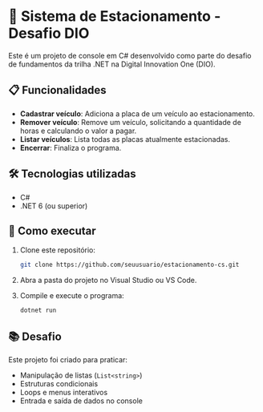 # 🚗 Sistema de Estacionamento - Desafio DIO

Este é um projeto de console em C# desenvolvido como parte do desafio de fundamentos da trilha .NET na Digital Innovation One (DIO).

## 📋 Funcionalidades

- **Cadastrar veículo**: Adiciona a placa de um veículo ao estacionamento.
- **Remover veículo**: Remove um veículo, solicitando a quantidade de horas e calculando o valor a pagar.
- **Listar veículos**: Lista todas as placas atualmente estacionadas.
- **Encerrar**: Finaliza o programa.

## 🛠 Tecnologias utilizadas

- C#
- .NET 6 (ou superior)

## 🚀 Como executar

1. Clone este repositório:
   ```bash
   git clone https://github.com/seuusuario/estacionamento-cs.git
   ```

2. Abra a pasta do projeto no Visual Studio ou VS Code.

3. Compile e execute o programa:
   ```bash
   dotnet run
   ```

## 📚 Desafio

Este projeto foi criado para praticar:
- Manipulação de listas (`List<string>`)
- Estruturas condicionais
- Loops e menus interativos
- Entrada e saída de dados no console


